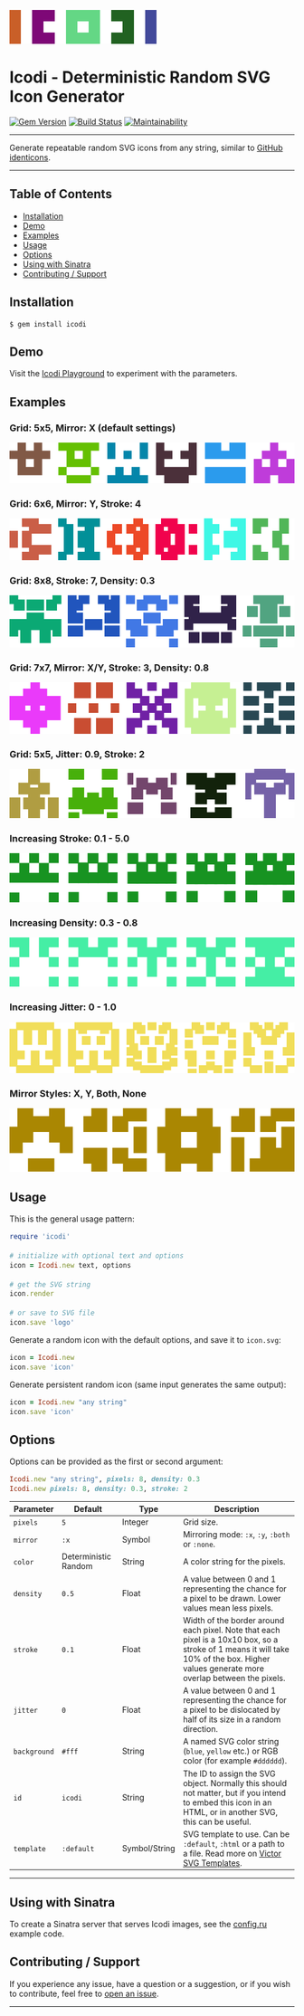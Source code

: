 ![logo](assets/logo.svg)

Icodi - Deterministic Random SVG Icon Generator
==================================================

[![Gem Version](https://badge.fury.io/rb/icodi.svg)](https://badge.fury.io/rb/icodi)
[![Build Status](https://github.com/DannyBen/icodi/workflows/Test/badge.svg)](https://github.com/DannyBen/icodi/actions?query=workflow%3ATest)
[![Maintainability](https://api.codeclimate.com/v1/badges/0b74be3877413501c7a9/maintainability)](https://codeclimate.com/github/DannyBen/icodi/maintainability)

---

Generate repeatable random SVG icons from any string, similar to 
[GitHub identicons].

---

Table of Contents
--------------------------------------------------

- [Installation](#installation)
- [Demo](#demo)
- [Examples](#examples)
- [Usage](#usage)
- [Options](#options)
- [Using with Sinatra](#using-with-sinatra)
- [Contributing / Support](#contributing--support)


Installation
--------------------------------------------------

    $ gem install icodi



Demo
--------------------------------------------------

Visit the [Icodi Playground] to experiment with the parameters.



Examples
--------------------------------------------------

### Grid: 5x5, Mirror: X (default settings)

![strip1](assets/strip_default.svg)

### Grid: 6x6, Mirror: Y, Stroke: 4

![strip2](assets/strip_mirror_y.svg)

### Grid: 8x8, Stroke: 7, Density: 0.3

![strip3](assets/strip_thick_stroke.svg)

### Grid: 7x7, Mirror: X/Y, Stroke: 3, Density: 0.8

![strip4](assets/strip_mirror_both.svg)

### Grid: 5x5, Jitter: 0.9, Stroke: 2

![strip4](assets/strip_jitter.svg)

### Increasing Stroke: 0.1 - 5.0

![strip5](assets/strip_strokes.svg)

### Increasing Density: 0.3 - 0.8

![strip6](assets/strip_densities.svg)

### Increasing Jitter: 0 - 1.0

![strip6](assets/strip_jitters.svg)

### Mirror Styles: X, Y, Both, None

![strip7](assets/strip_mirrors.svg)


Usage
--------------------------------------------------

This is the general usage pattern:

```ruby
require 'icodi'

# initialize with optional text and options
icon = Icodi.new text, options

# get the SVG string
icon.render

# or save to SVG file
icon.save 'logo'
```

Generate a random icon with the default options, and save it to `icon.svg`:

```ruby
icon = Icodi.new
icon.save 'icon'
```

Generate persistent random icon (same input generates the same output):

```ruby
icon = Icodi.new "any string"
icon.save 'icon'
```

Options
--------------------------------------------------

Options can be provided as the first or second argument:

```ruby
Icodi.new "any string", pixels: 8, density: 0.3
Icodi.new pixels: 8, density: 0.3, stroke: 2
```

Parameter   | Default    | Type    | Description
------------|------------|---------|---------------------
`pixels`    | `5`        | Integer | Grid size.
`mirror`    | `:x`       | Symbol  | Mirroring mode: `:x`, `:y`, `:both` or `:none`.
`color`     | Deterministic Random | String | A color string for the pixels.
`density`   | `0.5`      | Float   | A value between 0 and 1 representing the chance for a pixel to be drawn. Lower values mean less pixels.
`stroke`    | `0.1`      | Float   | Width of the border around each pixel. Note that each pixel is a 10x10 box, so a stroke of 1 means it will take 10% of the box. Higher values generate more overlap between the pixels.
`jitter`    | `0`        | Float   | A value between 0 and 1 representing the chance for a pixel to be dislocated by half of its size in a random direction.
`background`| `#fff`     | String  | A named SVG color string (`blue`, `yellow` etc.) or RGB color (for example `#dddddd`).
`id`        | `icodi`    | String  | The ID to assign the SVG object. Normally this should not matter, but if you intend to embed this icon in an HTML, or in another SVG, this can be useful.
`template`  | `:default` | Symbol/String | SVG template to use. Can be `:default`, `:html` or a path to a file. Read more on [Victor SVG Templates].

---


Using with Sinatra
--------------------------------------------------

To create a Sinatra server that serves Icodi images, see the 
[config.ru](config.ru) example code.


Contributing / Support
--------------------------------------------------

If you experience any issue, have a question or a suggestion, or if you wish
to contribute, feel free to [open an issue][issues].

---

[GitHub identicons]: https://blog.github.com/2013-08-14-identicons/
[Victor SVG Templates]: https://github.com/DannyBen/victor#svg-templates
[Icodi Playground]: https://icodi.dannyb.co/sandbox
[issues]: https://github.com/DannyBen/icodi/issues
